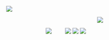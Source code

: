 <p align="center">

 ![](https://files.catbox.moe/g0ld9l.gif)
</p>

<p align="center">

 <img src="https://files.catbox.moe/6crck9.png"/>
</p>


<p align="center">

‎ ‎ ‎ ‎ ‎ ‎ ‎ ‎ ‎ ‎ ‎ ‎‎  ‎ ‎ ‎ ‎ ‎ ‎ ‎ ‎ ‎ ‎ ‎ ‎ ‎‎ ‎ ‎ ‎![](https://files.catbox.moe/274mu3.png)  ‎ ‎ ‎ ‎  ‎  ‎ ‎ ‎  [![](https://files.catbox.moe/0qpeqn.png)](https://rentry.co/tilekid)  [![](https://files.catbox.moe/14udn6.png)](https://retrospring.net/@chibana)  [![](https://files.catbox.moe/7gkbcm.png)](https://mio.atabook.org) 
</p>



